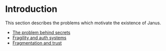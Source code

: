 # Introduction

This section describes the problems which motivate the existence of Janus.

- [The problem behind secrets](10_secrets.md)
- [Fragility and auth systems](20_fragility.md)
- [Fragmentation and trust](30_fragmentation.md)








